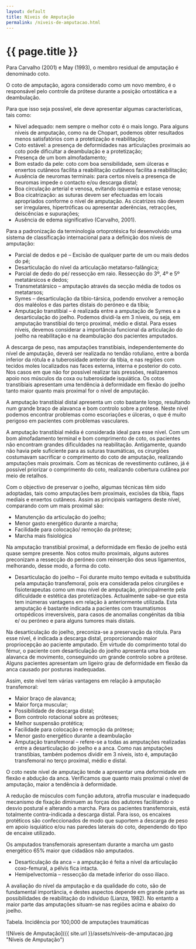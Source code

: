 ```yaml
---
layout: default
title: Níveis de Amputação
permalink: /niveis-de-amputacao.html
---
```


#  {{ page.title }}

Para Carvalho (2001) e May (1993), o membro residual de amputação é denominado coto.

O coto de amputação, agora considerado como um novo membro, é o responsável pelo controle da prótese durante a posição ortostática e a deambulação.

Para que isso seja possível, ele deve apresentar algumas características, tais como:

* Nível adequado: nem sempre o melhor coto é o mais longo. Para alguns níveis de amputação, como na de Chopart, podemos obter resultados menos satisfatórios com a protetização e reabilitação;
* Coto estável: a presença de deformidades nas articulações proximais ao coto pode dificultar a deambulação e a protetização;
* Presença de um bom almofadamento;
* Bom estado da pele: coto com boa sensibilidade, sem úlceras e enxertos cutâneos facilita a reabilitação cutâneos facilita a reabilitação;
* Ausência de neuromas terminais: para certos níveis a presença de neuromas impede o contacto e/ou descarga distal;
* Boa circulação arterial e venosa, evitando isquemia e estase venosa;
* Boa cicatrização: as suturas devem ser efectuadas em locais apropriados conforme o nível de amputação. As cicatrizes não devem ser irregulares, hipertróficas ou apresentar aderências, retracções, deiscências e supurações;
* Ausência de edema significativo (Carvalho, 2001).

Para a padronização da terminologia ortoprotésica foi desenvolvido uma sistema de classificação internacional para a definição dos níveis de amputação:

* Parcial de dedos e pé – Excisão de qualquer parte de um ou mais dedos do pé;
* Desarticulação do nível da articulação metatarso-falângica;
* Parcial de dedo do pé/ ressecção em raio. Ressecção do 3º, 4º e 5º metatársicos e dedos;
* Transmetatársico – amputação através da secção média de todos os metatarsos;
* Symes – desarticulação da tíbio-társica, podendo envolver a remoção dos maléolos e das partes distais do peróneo e da tíbia;
* Amputação transtibial – é realizada entre a amputação de Symes e a desarticulação do joelho. Podemos dividi-la em 3 níveis, ou seja, em amputação transtibial do terço proximal, médio e distal. Para esses níveis, devemos considerar a importância funcional da articulação do joelho na reabilitação e na deambulação dos pacientes amputados.

A descarga de peso, nas amputações transtibiais, independentemente do nível de amputação, deverá ser realizada no tendão rotuliano, entre a borda inferior da rótula e a tuberosidade anterior da tíbia, e nas regiões com tecidos moles localizados nas faces externa, interna e posterior do coto. Nos casos em que não for possível realizar tais pressões, realizaremos apoio nos músculos da coxa ou tuberosidade isquiática. Os cotos transtibiais apresentam uma tendência à deformidade em flexão do joelho tanto maior quanto mais proximal for o nível de amputação.

A amputação transtibial distal apresenta um coto bastante longo, resultando num grande braço de alavanca e bom controlo sobre a prótese. Neste nível podemos encontrar problemas como escoriações e úlceras, o que é muito perigoso em pacientes com problemas vasculares.

A amputação transtibial média é considerada ideal para esse nível. Com um bom almofadamento terminal e bom comprimento de coto, os pacientes não encontram grandes dificuldades na reabilitação. Antigamente, quando não havia pele suficiente para as suturas traumáticas, os cirurgiões costumavam sacrificar o comprimento do coto de amputação, realizando amputações mais proximais. Com as técnicas de revestimento cutâneo, já é possível priorizar o comprimento do coto, realizando cobertura cutânea por meio de retalhos.

Com o objectivo de preservar o joelho, algumas técnicas têm sido adoptadas, tais como amputações bem proximais, excisões da tíbia, flaps mediais e enxertos cutâneos.
Assim as principais vantagens deste nível, comparando com um mais proximal são:

* Manutenção da articulação do joelho;
* Menor gasto energético durante a marcha;
* Facilidade para colocação/ remoção da prótese;
* Marcha mais fisiológica

Na amputação transtibial proximal, a deformidade em flexão de joelho está quase sempre presente. Nos cotos muito proximais, alguns autores preconizam a ressecção do peróneo com reinserção dos seus ligamentos, melhorando, desse modo, a forma do coto.

* Desarticulação do joelho – Foi durante muito tempo evitada e substituída pela amputação transfemoral, pois era considerada pelos cirurgiões e fisioterapeutas como um mau nível de amputação, principalmente pela dificuldade e estética das protetizações. Actualmente sabe-se que esta tem inúmeras vantagens em relação à anteriormente utilizada. Esta amputação é bastante indicada a pacientes com traumatismos ortopédicos irreversíveis, para casos de anomalias congénitas da tíbia e/ ou peróneo e para alguns tumores mais distais.

Na desarticulação do joelho, preconiza-se a preservação da rótula. Para esse nível, é indicada a descarga distal, proporcionando maior propriocepção ao paciente amputado. Em virtude do comprimento total do fémur, o paciente com desarticulação do joelho apresenta uma boa alavanca de movimento, conseguindo um grande controlo sobre a prótese. Alguns pacientes apresentam um ligeiro grau de deformidade em flexão da anca causado por posturas inadequadas.

Assim, este nível tem várias vantagens em relação à amputação transfemoral:

* Maior braço de alavanca;
* Maior força muscular;
* Possibilidade de descarga distal;
* Bom controlo rotacional sobre as próteses;
* Melhor suspensão protética;
* Facilidade para colocação e remoção da prótese;
* Menor gasto energético durante a deambulação
* Amputação transfemoral – refere-se a todas as amputações realizadas entre a desarticulação do joelho e a anca. Como nas amputações transtibias, também podemos dividir em 3 níveis, isto é, amputação transfemoral no terço proximal, médio e distal.

O coto neste nível de amputação tende a apresentar uma deformidade em flexão e abdução da anca. Verificamos que quanto mais proximal o nível de amputação, maior a tendência à deformidade.

A redução de músculos com função adutora, atrofia muscular e inadequado mecanismo de fixação diminuem as forças dos adutores facilitando o desvio postural e alterando a marcha. Para os pacientes transfemorais, está totalmente contra-indicada a descarga distal. Para isso, os encaixes protéticos são confeccionados de modo que suportem a descarga de peso em apoio isquiático e/ou nas paredes laterais do coto, dependendo do tipo de encaixe utilizado.

Os amputados transfemorais apresentam durante a marcha um gasto energético 65% maior que cidadãos não amputados.

* Desarticulação da anca – a amputação é feita a nível da articulação coxo-femural, a pélvis fica intacta.
* Hemipelvectomia – ressecção da metade inferior do osso ilíaco.

A avaliação do nível da amputação e da qualidade do coto, são de fundamental importância, e destes aspectos depende em grande parte as possibilidades de reabilitação do indivíduo (Lianza, 1982). No entanto a maior parte das amputações situam-se nas regiões acima e abaixo do joelho.

Tabela. Incidência por 100,000 de amputações traumáticas

![Níveis de Amputação]({{ site.url }}/assets/niveis-de-amputacao.jpg "Níveis de Amputação")
